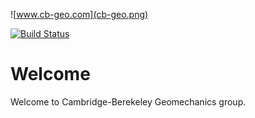 ![www.cb-geo.com](cb-geo.png)

[![Build Status](https://api.travis-ci.org/cb-geo/doc.svg)](https://travis-ci.org/cb-geo/doc.svg)

Welcome
========

Welcome to Cambridge-Berekeley Geomechanics group.
